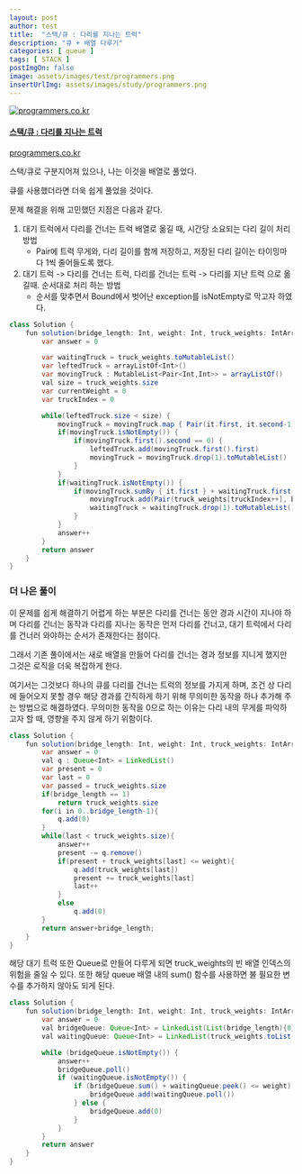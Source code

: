 ```yaml
---
layout: post
author: test
title:  "스택/큐 : 다리를 지나는 트럭"
description: "큐 + 배열 다루기"
categories: [ queue ]
tags: [ STACK ]
postImgOn: false
image: assets/images/test/programmers.png
insertUrlImg: assets/images/study/programmers.png
---
```


<div class="card h-100 my-u-padding"><div class="insertcover"><a target="_blank" class="text-dark" href="https://programmers.co.kr/learn/courses/30/lessons/42583"><div class=""><img class="inserturl" src="{{site.baseurl}}/{{ page.insertUrlImg}}" alt="programmers.co.kr"/></div><div class="insert-img-body"><h4 class="insert-img-title">스택/큐 : 다리를 지나는 트럭</h4><p class="insert-img-description">programmers.co.kr</p></div></a></div></div>


스택/큐로 구분지어져 있으나, 나는 이것을 배열로 풀었다.

큐를 사용했더라면 더욱 쉽게 풀었을 것이다.

문제 해결을 위해 고민했던 지점은 다음과 같다.
1. 대기 트럭에서 다리를 건너는 트럭 배열로 옮길 때, 시간당 소요되는 다리 길이 처리 방법
    - Pair에 트력 무게와, 다리 길이를 함께 저장하고, 저장된 다리 길이는 타이밍마다 1씩 줄어들도록 했다.
2. 대기 트럭 -> 다리를 건너는 트럭, 다리를 건너는 트럭 -> 다리를 지난 트럭 으로 옮길때. 순서대로 처리 하는 방법
    - 순서를 맞추면서 Bound에서 벗어난 exception를 isNotEmpty로 막고자 하였다.


```java
class Solution {
    fun solution(bridge_length: Int, weight: Int, truck_weights: IntArray): Int {
        var answer = 0

        var waitingTruck = truck_weights.toMutableList()
        var leftedTruck = arrayListOf<Int>()
        var movingTruck : MutableList<Pair<Int,Int>> = arrayListOf()
        val size = truck_weights.size
        var currentWeight = 0
        var truckIndex = 0

        while(leftedTruck.size < size) {
            movingTruck = movingTruck.map { Pair(it.first, it.second-1)}.toMutableList()
            if(movingTruck.isNotEmpty()) {
                if(movingTruck.first().second == 0) {
                    leftedTruck.add(movingTruck.first().first)
                    movingTruck = movingTruck.drop(1).toMutableList()
                }
            }
            if(waitingTruck.isNotEmpty()) {
                if(movingTruck.sumBy { it.first } + waitingTruck.first() <= weight) {
                    movingTruck.add(Pair(truck_weights[truckIndex++], bridge_length))
                    waitingTruck = waitingTruck.drop(1).toMutableList()
                }
            }
            answer++
        }
        return answer
    }
}
```


### 더 나은 풀이

이 문제를 쉽게 해결하기 어렵게 하는 부분은 다리를 건너는 동안 경과 시간이 지나야 하며 다리를 건너는 동작과 다리를 지나는 동작은 먼저 다리를 건너고, 대기 트럭에서 다리를 건너러 와야하는 순서가 존재한다는 점이다.

그래서 기존 풀이에서는 새로 배열을 만들어 다리를 건너는 경과 정보를 지니게 했지만 그것은 로직을 더욱 복잡하게 한다.

여기서는 그것보다 하나의 큐를 다리를 건너는 트럭의 정보를 가지게 하며, 조건 상 다리에 들어오지 못할 경우 해당 경과를 간직하게 하기 위해 무의미한 동작을 하나 추가해 주는 방법으로 해결하였다.
무의미한 동작을 0으로 하는 이유는 다리 내의 무게를 파악하고자 할 때, 영향을 주지 않게 하기 위함이다.

```java
class Solution {
    fun solution(bridge_length: Int, weight: Int, truck_weights: IntArray): Int {
        var answer = 0
        val q : Queue<Int> = LinkedList()
        var present = 0
        var last = 0
        var passed = truck_weights.size
        if(bridge_length == 1)
            return truck_weights.size
        for(i in 0..bridge_length-1){
            q.add(0)
        }
        while(last < truck_weights.size){
            answer++
            present -= q.remove()
            if(present + truck_weights[last] <= weight){
                q.add(truck_weights[last])
                present += truck_weights[last]
                last++
            }
            else
                q.add(0)
        }
        return answer+bridge_length;
    }
}
```

해당 대기 트럭 또한 Queue로 만들어 다루게 되면 truck_weights의 빈 배열 인덱스의 위험을 줄일 수 있다.
또한 해당 queue 배열 내의 sum() 함수를 사용하면 불 필요한 변수를 추가하지 않아도 되게 된다.

```java
class Solution {
    fun solution(bridge_length: Int, weight: Int, truck_weights: IntArray): Int {
        var answer = 0
        val bridgeQueue: Queue<Int> = LinkedList(List(bridge_length){0})
        val waitingQueue: Queue<Int> = LinkedList(truck_weights.toList())

        while (bridgeQueue.isNotEmpty()) {
            answer++
            bridgeQueue.poll()
            if (waitingQueue.isNotEmpty()) {
                if (bridgeQueue.sum() + waitingQueue.peek() <= weight) {
                    bridgeQueue.add(waitingQueue.poll())
                } else {
                    bridgeQueue.add(0)
                }
            }
        }
        return answer
    }
}

```